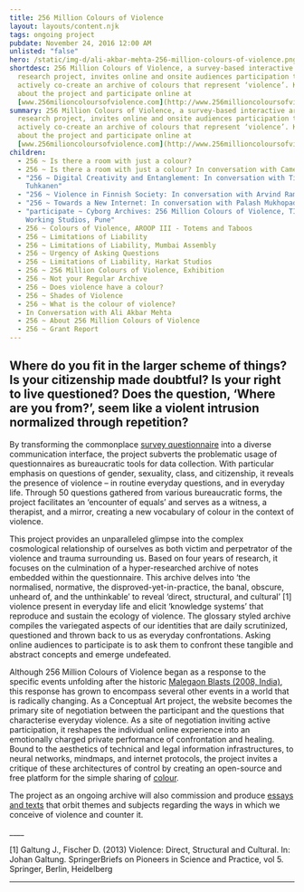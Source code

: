```yaml
---
title: 256 Million Colours of Violence
layout: layouts/content.njk
tags: ongoing project
pubdate: November 24, 2016 12:00 AM
unlisted: "false"
hero: /static/img-d/ali-akbar-mehta-256-million-colours-of-violence.png
shortdesc: 256 Million Colours of Violence, a survey-based interactive archival
  research project, invites online and onsite audiences participation to
  actively co-create an archive of colours that represent ‘violence’. Know more
  about the project and participate online at
  [www.256milioncoloursofviolence.com](http://www.256millioncoloursofviolence.com/)
summary: 256 Million Colours of Violence, a survey-based interactive archival
  research project, invites online and onsite audiences participation to
  actively co-create an archive of colours that represent ‘violence’. Know more
  about the project and participate online at
  [www.256milioncoloursofviolence.com](http://www.256millioncoloursofviolence.com/)
children:
  - 256 ~ Is there a room with just a colour?
  - 256 ~ Is there a room with just a colour? In conversation with Camelo Ramiro
  - "256 ~ Digital Creativity and Entanglement: In conversation with Timo
    Tuhkanen"
  - "256 ~ Violence in Finnish Society: In conversation with Arvind Ramachandran"
  - "256 ~ Towards a New Internet: In conversation with Palash Mukhopadhyay"
  - "participate ~ Cyborg Archives: 256 Million Colours of Violence, TIFA
    Working Studios, Pune"
  - 256 ~ Colours of Violence, AROOP III - Totems and Taboos
  - 256 ~ Limitations of Liability
  - 256 ~ Limitations of Liability, Mumbai Assembly
  - 256 ~ Urgency of Asking Questions
  - 256 ~ Limitations of Liability, Harkat Studios
  - 256 ~ 256 Million Colours of Violence, Exhibition
  - 256 ~ Not your Regular Archive
  - 256 ~ Does violence have a colour?
  - 256 ~ Shades of Violence
  - 256 ~ What is the colour of violence?
  - In Conversation with Ali Akbar Mehta
  - 256 ~ About 256 Million Colours of Violence
  - 256 ~ Grant Report
---
```

## Where do you fit in the larger scheme of things? Is your citizenship made doubtful? Is your right to live questioned? Does the question, ‘Where are you from?’, seem like a violent intrusion normalized through repetition?

By transforming the commonplace [survey questionnaire](http://www.256millioncoloursofviolence.com/participate) into a diverse communication interface, the project subverts the problematic usage of questionnaires as bureaucratic tools for data collection. With particular emphasis on questions of gender, sexuality, class, and citizenship, it reveals the presence of violence – in routine everyday questions, and in everyday life. Through 50 questions gathered from various bureaucratic forms, the project facilitates an ‘encounter of equals’ and serves as a witness, a therapist, and a mirror, creating a new vocabulary of colour in the context of violence.

This project provides an unparalleled glimpse into the complex cosmological relationship of ourselves as both victim and perpetrator of the violence and trauma surrounding us. Based on four years of research, it focuses on the culmination of a hyper-researched archive of notes embedded within the questionnaire. This archive delves into ‘the normalised, normative, the disproved-yet-in-practice, the banal, obscure, unheard of, and the unthinkable’ to reveal ‘direct, structural, and cultural’ \[1] violence present in everyday life and elicit ‘knowledge systems’ that reproduce and sustain the ecology of violence. The glossary styled archive compiles the variegated aspects of our identities that are daily scrutinized, questioned and thrown back to us as everyday confrontations. Asking online audiences to participate is to ask them to confront these tangible and abstract concepts and emerge undefeated.

Although 256 Million Colours of Violence began as a response to the specific events unfolding after the historic [Malegaon Blasts (2008, India)](http://www.256millioncoloursofviolence.com/texts/historical-context), this response has grown to encompass several other events in a world that is radically changing. As a Conceptual Art project, the website becomes the primary site of negotiation between the participant and the questions that characterise everyday violence. As a site of negotiation inviting active participation, it reshapes the individual online experience into an emotionally charged private performance of confrontation and healing. Bound to the aesthetics of technical and legal information infrastructures, to neural networks, mindmaps, and internet protocols, the project invites a critique of these architectures of control by creating an open-source and free platform for the simple sharing of [colour](http://www.256millioncoloursofviolence.com/colours).

The project as an ongoing archive will also commission and produce [essays and texts](http://www.256millioncoloursofviolence.com/texts) that orbit themes and subjects regarding the ways in which we conceive of violence and counter it.

\_\_\_\_

\[1] Galtung J., Fischer D. (2013) Violence: Direct, Structural and Cultural. In: Johan Galtung. SpringerBriefs on Pioneers in Science and Practice, vol 5. Springer, Berlin, Heidelberg

___
